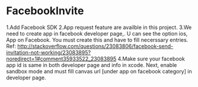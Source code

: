FacebookInvite
==============
1.Add Facebook SDK
2.App request feature are availble in this project.
3.We need to create app in facebook developer page,. U can see the option ios, App on Facebook. You must create this and have
  to fill necerssary entries. Ref: http://stackoverflow.com/questions/23083806/facebook-send-invitation-not-working/23083895?noredirect=1#comment35933522_23083895
4.Make sure your facebook app id is same in both developer page and info in xcode. Next, enable sandbox mode and
  must fill canvas url [under app on facebook category] in developer page. 
